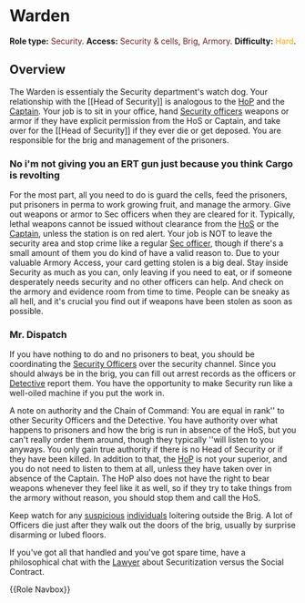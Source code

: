# Warden
**Role type:** <font color= "#711e25">Security</font>. **Access:** <font color="#711e25">Security & cells</font>, <font color="#711e25">Brig</font>, <font color="#711e25">Armory</font>. **Difficulty:** <font color="Orange">Hard</font>.


## Overview

The Warden is essentialy the Security department's watch dog. Your relationship with the [[Head of Security]] is analogous to the [HoP](Hop.md) and the [Captain](Captain.md). Your job is to sit in your office, hand [Security officers](Security.md) weapons or armor if they have explicit permission from the HoS or Captain, and take over for the [[Head of Security]] if they ever die or get deposed. You are responsible for the brig and management of the prisoners.
### No i'm not giving you an ERT gun just because you think Cargo is revolting


For the most part, all you need to do is guard the cells, feed the prisoners, put prisoners in perma to work growing fruit, and manage the armory. Give out weapons or armor to Sec officers when they are cleared for it. Typically, lethal weapons cannot be issued without clearance from the [HoS](Hos.md) or the [Captain](Captain.md), unless the station is on red alert. Your job is NOT to leave the security area and stop crime like a regular [Sec officer](Security-officer.md), though if there's a small amount of them you do kind of have a valid reason to. Due to your valuable Armory Access, your card getting stolen is a big deal. Stay inside Security as much as you can, only leaving if you need to eat, or if someone desperately needs security and no other officers can help. And check on the armory and evidence room from time to time. People can be sneaky as all hell, and it's crucial you find out if weapons have been stolen as soon as possible.


### Mr. Dispatch


If you have nothing to do and no prisoners to beat, you should be coordinating the [Security Officers](Security-officer.md) over the security channel. Since you should always be in the brig, you can fill out arrest records as the officers or [Detective](Detective.md) report them. You have the opportunity to make Security run like a well-oiled machine if you put the work in. 

A note on authority and the Chain of Command: You are equal in rank'' to other Security Officers and the Detective. You have authority over what happens to prisoners and how the brig is run in absence of the HoS, but you can't really order them around, though they typically ''will listen to you anyways. You only gain true authority if there is no Head of Security or if they have been killed. In addition to that, the [HoP](Hop.md) is not your superior, and you do not need to listen to them at all, unless they have taken over in absence of the Captain. The HoP also does not have the right to bear weapons whenever they feel like it as well, so if they try to take things from the armory without reason, you should stop them and call the HoS.

Keep watch for any [suspicious](Assistant.md) [individuals](Clown.md) loitering outside the Brig. A lot of Officers die just after they walk out the doors of the brig, usually by surprise disarming or lubed floors.

If you've got all that handled and you've got spare time, have a philosophical chat with the [Lawyer](Lawyer.md) about Securitization versus the Social Contract.

{{Role Navbox}}